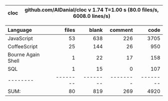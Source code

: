 
cloc|github.com/AlDanial/cloc v 1.74  T=1.00 s (80.0 files/s, 6008.0 lines/s)
--- | ---

Language|files|blank|comment|code
:-------|-------:|-------:|-------:|-------:
JavaScript|53|638|226|3705
CoffeeScript|25|144|26|950
Bourne Again Shell|1|22|17|158
SQL|1|15|0|107
--------|--------|--------|--------|--------
SUM:|80|819|269|4920
